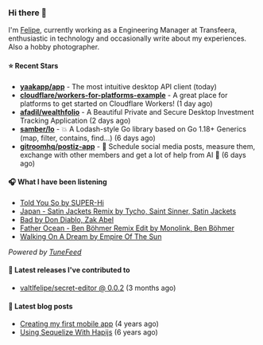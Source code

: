 ### Hi there 👋

I'm [Felipe](https://felipevm.com), currently working as a Engineering Manager at Transfeera, enthusiastic in technology and occasionally write about my experiences. Also a hobby photographer.

#### ⭐ Recent Stars
- **[yaakapp/app](https://github.com/yaakapp/app)** - The most intuitive desktop API client (today)
- **[cloudflare/workers-for-platforms-example](https://github.com/cloudflare/workers-for-platforms-example)** - A great place for platforms to get started on Cloudflare Workers! (1 day ago)
- **[afadil/wealthfolio](https://github.com/afadil/wealthfolio)** - A Beautiful Private and Secure Desktop Investment Tracking Application (2 days ago)
- **[samber/lo](https://github.com/samber/lo)** - 💥  A Lodash-style Go library based on Go 1.18&#43; Generics (map, filter, contains, find...) (6 days ago)
- **[gitroomhq/postiz-app](https://github.com/gitroomhq/postiz-app)** - 📨 Schedule social media posts, measure them, exchange with other members and get a lot of help from AI 🚀 (6 days ago)

#### 🎧 What I have been listening
- [Told You So by SUPER-Hi](https://open.spotify.com/track/6U1qO61UVeXwDoaylXvBc5)
- [Japan - Satin Jackets Remix by Tycho, Saint Sinner, Satin Jackets](https://open.spotify.com/track/4riBORG5X5kvQThwODPDDh)
- [Bad by Don Diablo, Zak Abel](https://open.spotify.com/track/1T4U8Q2DRfs6OUg8DEsRZf)
- [Father Ocean - Ben Böhmer Remix Edit by Monolink, Ben Böhmer](https://open.spotify.com/track/4oWDaJpusSH1lqIQQkEHsS)
- [Walking On A Dream by Empire Of The Sun](https://open.spotify.com/track/5r5cp9IpziiIsR6b93vcnQ)

_Powered by [TuneFeed](https://tunefeed.app?ref=valtlfelipe-gh-profile)_ 

#### 🚀 Latest releases I've contributed to


- [valtlfelipe/secret-editor @ 0.0.2](https://github.com/valtlfelipe/secret-editor/releases/tag/0.0.2) (3 months ago)

#### 📄 Latest blog posts
- [Creating my first mobile app](https://felipevm.com/posts/creating-my-first-mobile-app/) (4 years ago)
- [Using Sequelize With Hapijs](https://felipevm.com/posts/using-sequelize-with-hapijs/) (6 years ago)
